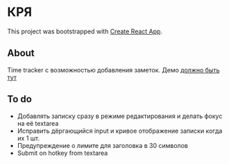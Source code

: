 # КРЯ

This project was bootstrapped with [Create React App](https://github.com/facebook/create-react-app).

## About

Time tracker с возможностью добавления заметок. Демо [должно быть тут](https://k0nfy.github.io/time-tracker/)

## To do

- Добавлять записку сразу в режиме редактирования и делать фокус на её textarea
- Исправить дёргающийся input и кривое отображение записки когда их 1 шт.
- Предупреждение о лимите для заголовка в 30 символов
- Submit on hotkey from textarea
